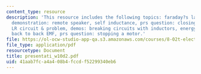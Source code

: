 ```yaml
---
content_type: resource
description: 'This resource includes the following topics: faraday?s law mutual inductance,
  demonstration: remote speaker, self inductance, prs question: closing a switch;
  LR circuit & problem, demos: breaking circuits with inductors, energy in inductor,
  back to back EMF, prs question: stopping a motor.'
file: https://ol-ocw-studio-app-qa.s3.amazonaws.com/courses/8-02t-electricity-and-magnetism-spring-2005/41aab7fca4a408b4fccdf52299340eb6_presentati_w10d2.pdf
file_type: application/pdf
resourcetype: Document
title: presentati_w10d2.pdf
uid: 41aab7fc-a4a4-08b4-fccd-f52299340eb6
---
```

